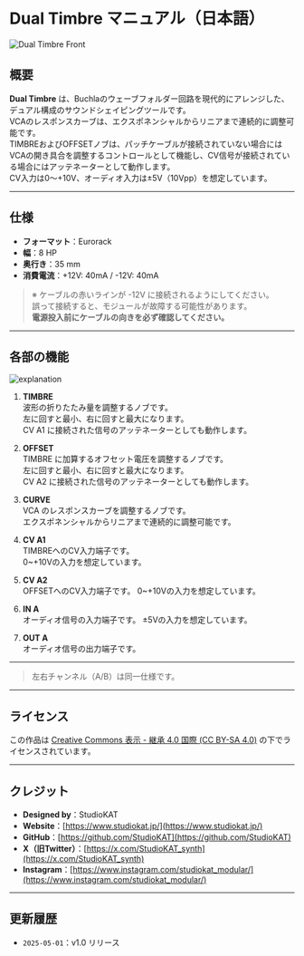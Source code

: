 # Dual Timbre マニュアル（日本語）

![Dual Timbre Front]()

## 概要

**Dual Timbre** は、Buchlaのウェーブフォルダー回路を現代的にアレンジした、デュアル構成のサウンドシェイピングツールです。  
VCAのレスポンスカーブは、エクスポネンシャルからリニアまで連続的に調整可能です。  
TIMBREおよびOFFSETノブは、パッチケーブルが接続されていない場合にはVCAの開き具合を調整するコントロールとして機能し、CV信号が接続されている場合にはアッテネーターとして動作します。  
CV入力は0～+10V、オーディオ入力は±5V（10Vpp）を想定しています。  

---

## 仕様

- **フォーマット**：Eurorack  
- **幅**：8 HP  
- **奥行き**：35 mm  
- **消費電流**：+12V: 40mA / -12V: 40mA  

> ※ ケーブルの赤いラインが -12V に接続されるようにしてください。  
> 誤って接続すると、モジュールが故障する可能性があります。  
> **電源投入前にケーブルの向きを必ず確認してください。**

---

## 各部の機能

![explanation]()

1. **TIMBRE**  
   波形の折りたたみ量を調整するノブです。  
   左に回すと最小、右に回すと最大になります。  
   CV A1 に接続された信号のアッテネーターとしても動作します。

2. **OFFSET**  
   TIMBRE に加算するオフセット電圧を調整するノブです。  
   左に回すと最小、右に回すと最大になります。  
   CV A2 に接続された信号のアッテネーターとしても動作します。  

3. **CURVE**  
   VCA のレスポンスカーブを調整するノブです。  
   エクスポネンシャルからリニアまで連続的に調整可能です。

4. **CV A1**  
   TIMBREへのCV入力端子です。  
   0~+10Vの入力を想定しています。

5. **CV A2**  
   OFFSETへのCV入力端子です。
   0~+10Vの入力を想定しています。

6. **IN A**  
   オーディオ信号の入力端子です。
   ±5Vの入力を想定しています。  

7. **OUT A**  
   オーディオ信号の出力端子です。

---

> 左右チャンネル（A/B）は同一仕様です。  

---

## ライセンス

この作品は [Creative Commons 表示 - 継承 4.0 国際 (CC BY-SA 4.0)](https://creativecommons.org/licenses/by-sa/4.0/deed.ja) の下でライセンスされています。

---

## クレジット

- **Designed by**：StudioKAT  
- **Website**：[https://www.studiokat.jp/](https://www.studiokat.jp/)  
- **GitHub**：[https://github.com/StudioKAT](https://github.com/StudioKAT)  
- **X（旧Twitter）**：[https://x.com/StudioKAT_synth](https://x.com/StudioKAT_synth)  
- **Instagram**：[https://www.instagram.com/studiokat_modular/](https://www.instagram.com/studiokat_modular/)

---

## 更新履歴

- `2025-05-01`：v1.0 リリース  

